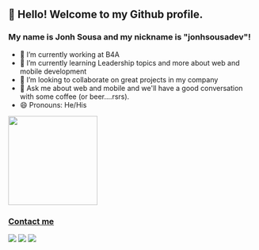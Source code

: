 ## 👋 Hello! Welcome to my Github profile.
### My name is Jonh Sousa and my nickname is "jonhsousadev"!

- 🔭 I’m currently working at B4A
- 🌱 I’m currently learning Leadership topics and more about web and mobile development
- 👯 I’m looking to collaborate on great projects in my company
- 💬 Ask me about web and mobile and we'll have a good conversation with some coffee (or beer....rsrs).
- 😄 Pronouns: He/His

<div>
<a href="https://github.com/seu-usuário-aqui">
<img height="180em" src="https://github-readme-stats.vercel.app/api/top-langs/?username=jonhsousadev&layout=compact&langs_count=7&theme=dracula"/>
<!-- <img height="180em" src="https://github-readme-stats.vercel.app/api?username=jonhsousadev&show_icons=true&theme=dracula&include_all_commits=true&count_private=true"/> -->
</div>

### Contact me
<div>
<!--<a href="https://www.youtube.com/seu-canal-youtube-aqui" target="_blank"><img src="https://img.shields.io/badge/YouTube-FF0000?style=for-the-badge&logo=youtube&logoColor=white" target="_blank"></a>-->
<a href="https://instagram.com/jonhsousa_ofc" target="_blank"><img src="https://img.shields.io/badge/-Instagram-%23E4405F?style=for-the-badge&logo=instagram&logoColor=white" target="_blank"></a>
<a href = "mailto:jonhnbsousa@gmail.com"><img src="https://img.shields.io/badge/Gmail-D14836?style=for-the-badge&logo=gmail&logoColor=white" target="_blank"></a>
<a href="https://www.linkedin.com/in/jonhsousa" target="_blank"><img src="https://img.shields.io/badge/-LinkedIn-%230077B5?style=for-the-badge&logo=linkedin&logoColor=white" target="_blank"></a>   
</div>
